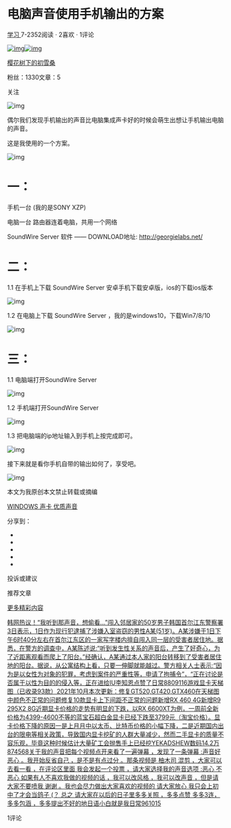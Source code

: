 # 电脑声音使用手机输出的方案

[学习 ](https://www.bilibili.com/read/technology#rid=34?from=articleDetail)7-2352阅读 · 2喜欢 · 1评论

[![img](https://i0.hdslb.com/bfs/face/b72c437439e243401395de04aa259a84671790e7.jpg@96w_96h_1c_1s.webp)![img](https://i0.hdslb.com/bfs/face/ae0a1be49f84a710ff643145580e0786727adb33.png@163w_163h.webp)](https://space.bilibili.com/10770483)

[樱花树下的初雪桑](https://space.bilibili.com/10770483)

粉丝：1330文章：5

关注



![img](https://i0.hdslb.com/bfs/article/4adb9255ada5b97061e610b682b8636764fe50ed.png@progressive.webp)

偶尔我们发现手机输出的声音比电脑集成声卡好的时候会萌生出想让手机输出电脑的声音。

这是我使用的一个方案。

![img](https://i0.hdslb.com/bfs/article/02db465212d3c374a43c60fa2625cc1caeaab796.png@progressive.webp)

# 一：

手机一台  (我的是SONY XZP)

电脑一台  路由器连着电脑，共用一个网络

SoundWire Server 软件 —— DOWNLOAD地址: http://georgielabs.net/

# 二：

1.1 在手机上下载 SoundWire Server 安卓手机下载安卓版，ios的下载ios版本

![img](https://i0.hdslb.com/bfs/article/ad107468109cb6d530d0eba46ee463029007594f.png@942w_1676h_progressive.webp)

1.2 在电脑上下载 SoundWire Server ，我的是windows10，下载Win7/8/10

![img](https://i0.hdslb.com/bfs/article/926ee84f5dd4e040e8b245696a7e440bd1e15c65.png@942w_531h_progressive.webp)

# 三：

1.1 电脑端打开SoundWire Server 

![img](https://i0.hdslb.com/bfs/article/c6c747e55dc48d1e66fc2410a9b7859ba169f778.png@833w_638h_progressive.webp)

1.2 手机端打开SoundWire Server 

![img](https://i0.hdslb.com/bfs/article/b354b5a1352611b63b1e8b9560004ba1f87d438e.png@942w_1676h_progressive.webp)

1.3 把电脑端的ip地址输入到手机上按完成即可。

![img](https://i0.hdslb.com/bfs/article/02db465212d3c374a43c60fa2625cc1caeaab796.png@progressive.webp)

接下来就是看你手机自带的输出如何了，享受吧。

![img](https://i0.hdslb.com/bfs/article/4adb9255ada5b97061e610b682b8636764fe50ed.png@progressive.webp)



本文为我原创本文禁止转载或摘编

[ WINDOWS ](https://search.bilibili.com/article?keyword=WINDOWS&from_source=article)[声卡 ](https://search.bilibili.com/article?keyword=声卡&from_source=article)[优质声音](https://search.bilibili.com/article?keyword=优质声音&from_source=article)

分享到： 

- 
- 
- 
- 
- 

投诉或建议



推荐文章

[更多精彩内容](https://www.bilibili.com/read/home)

[韩网热议！“我听到那声音，想偷看…”闯入邻居家的50岁男子韩国首尔江东警察署3日表示，1日作为现行犯逮捕了涉嫌入室盗窃的男性A某(51岁)。A某涉嫌于1日下午6时40分左右在首尔江东区的一家写字楼内擅自闯入同一层的受害者居住地。据悉，在警方的调查中，A某陈述说:“听到发生性关系的声音后，产生了好奇心，为了近距离观看而爬上了阳台。”经确认，A某通过本人家的阳台转移到了受害者居住地的阳台。据说，从公寓结构上看，只要一伸脚就能越过。警方相关人士表示:“因为是以女性为对象的犯罪，考虑到案件的严重性等，申请了拘捕令”，“正在讨论是否属于以性为目的的侵入等，正在进给IU李知恩点赞了日常8809116](https://www.bilibili.com/read/cv13438039?from=articleDetail)[游戏显卡天梯图（已收录93款）2021年10月本次更新：修复GT520,GT420,GTX460在天梯图中颜色不正常的问题修复10款显卡上下间距不正常的问题新增RX 460 4G新增R9 295X2 8G近期显卡价格的走势有明显的下跌，以RX 6600XT为例，一周前全新价格为4399-4600不等的蓝宝石超白金显卡已经下跌至3799元（淘宝价格）。显卡价格下降的原因一是上月月中以太币、比特币价格的小幅下降，二是近期国内出台的限电等相关政策，导致国内显卡挖矿的人群大量减少，然而二手显卡的质量不容乐观，毕竟这种时候估计大量矿工会抛售手上已经挖YEKADSHEW数码14.2万874568](https://www.bilibili.com/read/cv13408173?from=articleDetail)[关于我的声音把每个视频点开来看了一遍弹幕 ，发现了一条弹幕 :声音好恶心 。我开始反省自己 ，是不是有点过分 。那条视频是 柚木司 混剪 ，大家可以去看一看 ，在评论区里面 我会发起一个投票 ，请大家选择我的声音选项 :恶心 不恶心 如果有人不喜欢我做的视频的话 ，我可以改风格 ，我可以改声音 ，但是请大家不要喷我 谢谢 。我也会尽力做出大家喜欢的视频的 请大家放心 我只会上初中了才会当鸽子 (？ 总之 请大家在以后的日子里多多关照 ，多多点赞 多多3连，多多包涵 ，多多提出不好的地日语小白就是我日常961015](https://www.bilibili.com/read/cv13289970?from=articleDetail)

1评论   